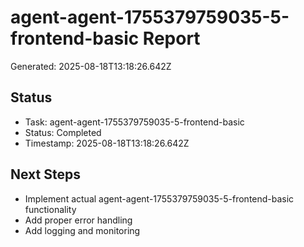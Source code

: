 # agent-agent-1755379759035-5-frontend-basic Report

Generated: 2025-08-18T13:18:26.642Z

## Status
- Task: agent-agent-1755379759035-5-frontend-basic
- Status: Completed
- Timestamp: 2025-08-18T13:18:26.642Z

## Next Steps
- Implement actual agent-agent-1755379759035-5-frontend-basic functionality
- Add proper error handling
- Add logging and monitoring

